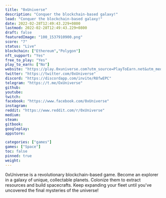 ```yaml
---
title: "0xUniverse"
description: "Conquer the blockchain-based galaxy!"
lead: "Conquer the blockchain-based galaxy!"
date: 2022-02-28T12:49:43.229+0800
lastmod: 2022-02-28T12:49:43.229+0800
draft: false
featuredImage: "100_1537910900.png"
score: "7"
status: "Live"
blockchain: ["Ethereum","Polygon"]
nft_support: "Yes"
free_to_play: "Yes"
play_to_earn: ["No"]
website: "https://play.0xuniverse.com?utm_source=PlayToEarn.net&utm_medium=organic&utm_campaign=gamepage"
twitter: "https://twitter.com/0xUniverse"
discord: "https://discordapp.com/invite/R8fwEPC"
telegram: "https://t.me/OxUniverse"
github: 
youtube: 
twitch: 
facebook: "https://www.facebook.com/0xUniverse"
instagram: 
reddit: "https://www.reddit.com/r/0xUniverse"
medium: 
steam: 
gitbook: 
googleplay: 
appstore: 

categories: ["games"]
games: ["Space"]
toc: false
pinned: true
weight: 
---
```

0xUniverse is a revolutionary blockchain-based game. Become an explorer in a galaxy of unique, collectable planets. Colonize them to extract resources and build spacecrafts. Keep expanding your fleet until you've uncovered the final mysteries of the universe!